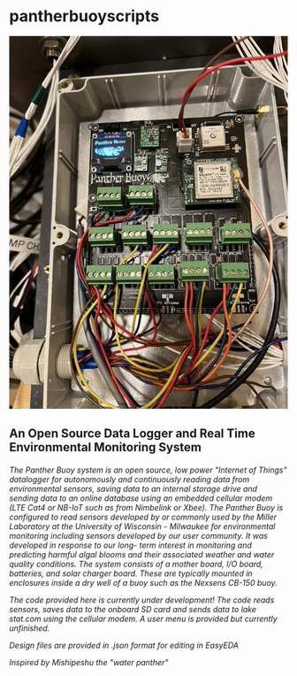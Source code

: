 # pantherbuoyscripts


![Alt text](Images/PantherBuoy.png?raw=true "Title")

<h2>An Open Source Data Logger and Real Time Environmental Monitoring System

<h6>The Panther Buoy system is an open source, low power "Internet of Things" datalogger for autonomously and continuously reading data from environmental sensors, saving data to an internal storage drive and sending data to an online database using an embedded cellular modem (LTE Cat4 or NB-IoT such as from Nimbelink or Xbee). The Panther Buoy is configured to read sensors developed by or commonly used by the Miller Laboratory at the University of Wisconsin - Milwaukee for environmental monitoring including sensors developed by our user community.  It was developed in response to our long- term interest in monitoring and predicting harmful algal blooms and their associated weather and water quality conditions. The system consists of a mother board, I/O board, batteries, and solar charger board. These are typically mounted in enclosures inside a dry well of a buoy such as the Nexsens CB-150 buoy. 

The code provided here is currently under development! The code reads sensors, saves data to the onboard SD card and sends data to lake stat.com using the cellular modem. A user menu is provided but currently unfinished.

  
Design files are provided in .json format for editing in EasyEDA
  
<h9><i>Inspired by Mishipeshu the "water panther" 

